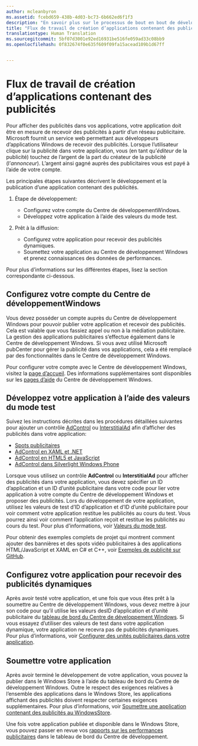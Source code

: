 ```yaml
---
author: mcleanbyron
ms.assetid: fcebd659-438b-4d03-bc73-6b662ed6f1f3
description: "En savoir plus sur le processus de bout en bout de développement et de publication d’une application avec des publicités."
title: "Flux de travail de création d’applications contenant des publicités"
translationtype: Human Translation
ms.sourcegitcommit: 5bf07d3001e92ed16931be516fe059ad33c08bb9
ms.openlocfilehash: 0f832674f0e635f609f09fa15acead109b1d67ff


---
```


# Flux de travail de création d’applications contenant des publicités




Pour afficher des publicités dans vos applications, votre application doit être en mesure de recevoir des publicités à partir d’un réseau publicitaire. Microsoft fournit un service web permettant aux développeurs d’applications Windows de recevoir des publicités. Lorsque l’utilisateur clique sur la publicité dans votre application, vous (en tant qu’*éditeur* de la publicité) touchez de l’argent de la part du créateur de la publicité (l’*annonceur*). L’argent ainsi gagné auprès des publicitaires vous est payé à l’aide de votre compte.

Les principales étapes suivantes décrivent le développement et la publication d’une application contenant des publicités.

1.  Étape de développement:

    * Configurez votre compte du Centre de développementWindows.
    * Développez votre application à l’aide des valeurs du mode test.

2.  Prêt à la diffusion:

    * Configurez votre application pour recevoir des publicités dynamiques.
    * Soumettez votre application au Centre de développement Windows et prenez connaissances des données de performances.

Pour plus d’informations sur les différentes étapes, lisez la section correspondante ci-dessous.

## Configurez votre compte du Centre de développementWindows

Vous devez posséder un compte auprès du Centre de développement Windows pour pouvoir publier votre application et recevoir des publicités. Cela est valable que vous fassiez appel ou non à la médiation publicitaire. La gestion des applications publicitaires s’effectue également dans le Centre de développement Windows. Si vous avez utilisé Microsoft pubCenter pour gérer la publicité dans vos applications, cela a été remplacé par des fonctionnalités dans le Centre de développement Windows.

Pour configurer votre compte avec le Centre de développement Windows, visitez la [page d’accueil](https://dev.windows.com/windows-apps). Des informations supplémentaires sont disponibles sur les [pages d’aide](https://dev.windows.com/develop) du Centre de développement Windows.

## Développez votre application à l’aide des valeurs du mode test

Suivez les instructions décrites dans les procédures détaillées suivantes pour ajouter un contrôle [AdControl](https://msdn.microsoft.com/library/windows/apps/microsoft.advertising.winrt.ui.adcontrol.aspx) ou [InterstitialAd](https://msdn.microsoft.com/library/windows/apps/microsoft.advertising.winrt.ui.interstitialad.aspx) afin d’afficher des publicités dans votre application:

-   [Spots publicitaires](interstitial-ads.md)
-   [AdControl en XAML et .NET](adcontrol-in-xaml-and--net.md)
-   [AdControl en HTML5 et JavaScript](adcontrol-in-html-5-and-javascript.md)
-   [AdControl dans Silverlight Windows Phone](adcontrol-in-windows-phone-silverlight.md)

Lorsque vous utilisez un contrôle **AdControl** ou **InterstitialAd** pour afficher des publicités dans votre application, vous devez spécifier un ID d’application et un ID d’unité publicitaire dans votre code pour lier votre application à votre compte du Centre de développement Windows et proposer des publicités. Lors du développement de votre application, utilisez les valeurs de test d’ID d’application et d’ID d’unité publicitaire pour voir comment votre application restitue les publicités au cours du test. Vous pourrez ainsi voir comment l’application reçoit et restitue les publicités au cours du test. Pour plus d’informations, voir [Valeurs du mode test](test-mode-values.md).

Pour obtenir des exemples complets de projet qui montrent comment ajouter des bannières et des spots vidéo publicitaires à des applications HTML/JavaScript et XAML en C# et C++, voir [Exemples de publicité sur GitHub](http://aka.ms/githubads).

## Configurez votre application pour recevoir des publicités dynamiques

Après avoir testé votre application, et une fois que vous êtes prêt à la soumettre au Centre de développement Windows, vous devez mettre à jour son code pour qu’il utilise les valeurs desID d’application et d’unité publicitaire du [tableau de bord du Centre de développement Windows](https://msdn.microsoft.com/library/windows/apps/mt170658.aspx). Si vous essayez d’utiliser des valeurs de test dans votre application dynamique, votre application ne recevra pas de publicités dynamiques. Pour plus d’informations, voir [Configurer des unités publicitaires dans votre application](set-up-ad-units-in-your-app.md).

## Soumettre votre application

Après avoir terminé le développement de votre application, vous pouvez la publier dans le Windows Store à l’aide du tableau de bord du Centre de développement Windows. Outre le respect des exigences relatives à l’ensemble des applications dans le Windows Store, les applications affichant des publicités doivent respecter certaines exigences supplémentaires. Pour plus d’informations, voir [Soumettre une application contenant des publicités au WindowsStore](submit-an-app-with-ads-to-the-windows-store.md).

Une fois votre application publiée et disponible dans le Windows Store, vous pouvez passer en revue vos [rapports sur les performances publicitaires](../publish/advertising-performance-report.md) dans le tableau de bord du Centre de développement.

 

 



<!--HONumber=Aug16_HO3-->


